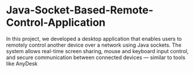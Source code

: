 # Java-Socket-Based-Remote-Control-Application
In this project, we developed a desktop application that enables users to remotely control another device over a network using Java sockets. The system allows real-time screen sharing, mouse and keyboard input control, and secure communication between connected devices — similar to tools like AnyDesk
